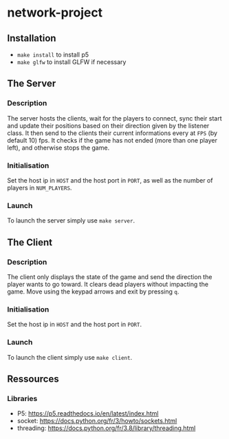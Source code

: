 # network-project
## Installation
- `make install` to install p5
- `make glfw` to install GLFW if necessary

## The Server

### Description
The server hosts the clients, wait for the players to connect, sync their start and update their positions based on their direction given by the listener class. It then send to the clients their current informations every at `FPS` (by default 10) fps. It checks if the game has not ended (more than one player left), and otherwise stops the game.

### Initialisation
Set the host ip in `HOST` and the host port in `PORT`, as well as the number of players in `NUM_PLAYERS`.

### Launch
To launch the server simply use `make server`.

## The Client

### Description
The client only displays the state of the game and send the direction the player wants to go toward. It clears dead players without impacting the game. Move using the keypad arrows and exit by pressing `q`.

### Initialisation
Set the host ip in `HOST` and the host port in `PORT`.

### Launch
To launch the client simply use `make client`.

## Ressources
### Libraries
- P5: https://p5.readthedocs.io/en/latest/index.html
- socket: https://docs.python.org/fr/3/howto/sockets.html
- threading: https://docs.python.org/fr/3.8/library/threading.html 